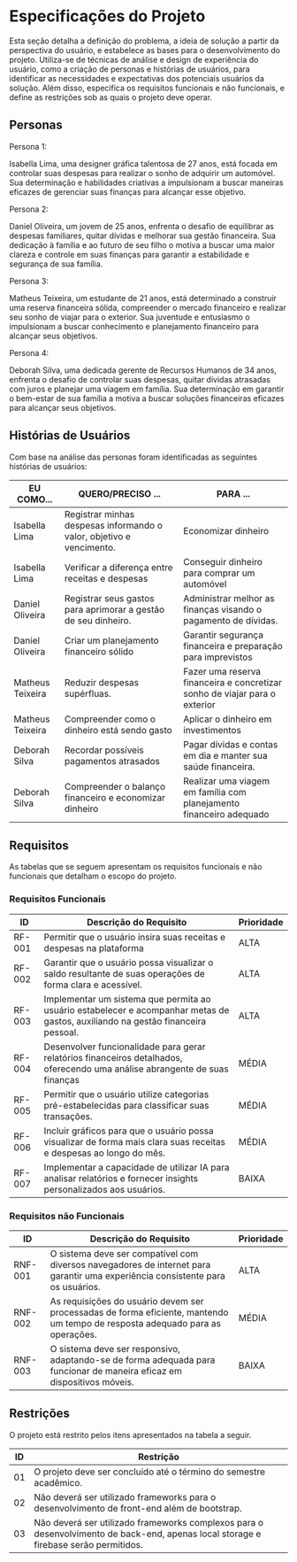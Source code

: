 # Especificações do Projeto

Esta seção detalha a definição do problema, a ideia de solução a partir da perspectiva do usuário, e estabelece as bases para o desenvolvimento do projeto. Utiliza-se de técnicas de análise e design de experiência do usuário, como a criação de personas e histórias de usuários, para identificar as necessidades e expectativas dos potenciais usuários da solução. Além disso, especifica os requisitos funcionais e não funcionais, e define as restrições sob as quais o projeto deve operar.

## Personas

Persona 1:

Isabella Lima, uma designer gráfica talentosa de 27 anos, está focada em controlar suas despesas para realizar o sonho de adquirir um automóvel. Sua determinação e habilidades criativas a impulsionam a buscar maneiras eficazes de gerenciar suas finanças para alcançar esse objetivo.

Persona 2:

Daniel Oliveira, um jovem de 25 anos, enfrenta o desafio de equilibrar as despesas familiares, quitar dívidas e melhorar sua gestão financeira. Sua dedicação à família e ao futuro de seu filho o motiva a buscar uma maior clareza e controle em suas finanças para garantir a estabilidade e segurança de sua família.

Persona 3:

Matheus Teixeira, um estudante de 21 anos, está determinado a construir uma reserva financeira sólida, compreender o mercado financeiro e realizar seu sonho de viajar para o exterior. Sua juventude e entusiasmo o impulsionam a buscar conhecimento e planejamento financeiro para alcançar seus objetivos.

Persona 4:

Deborah Silva, uma dedicada gerente de Recursos Humanos de 34 anos, enfrenta o desafio de controlar suas despesas, quitar dívidas atrasadas com juros e planejar uma viagem em família. Sua determinação em garantir o bem-estar de sua família a motiva a buscar soluções financeiras eficazes para alcançar seus objetivos.

## Histórias de Usuários

Com base na análise das personas foram identificadas as seguintes histórias de usuários:

|EU COMO... | QUERO/PRECISO ...  |PARA ...                |
|--------------------|------------------------------------|----------------------------------------|
|Isabella Lima| Registrar minhas despesas informando o valor, objetivo e vencimento.          | Economizar dinheiro                          |
|Isabella Lima| Verificar a diferença entre receitas e despesas                               | Conseguir dinheiro para comprar um automóvel |
|Daniel Oliveira| Registrar seus gastos para aprimorar a gestão de seu dinheiro.| Administrar melhor as finanças visando o pagamento de dívidas. |
|Daniel Oliveira| Criar um planejamento financeiro sólido | Garantir segurança financeira e preparação para imprevistos |
|Matheus Teixeira| Reduzir despesas supérfluas. | Fazer uma reserva financeira e concretizar sonho de viajar para o exterior |
|Matheus Teixeira| Compreender como o dinheiro está sendo gasto | Aplicar o dinheiro em investimentos |
|Deborah Silva| Recordar possíveis pagamentos atrasados | Pagar dívidas e contas em dia e manter sua saúde financeira.|
|Deborah Silva| Compreender o balanço financeiro e economizar dinheiro | Realizar uma viagem em família com planejamento financeiro adequado |



## Requisitos

As tabelas que se seguem apresentam os requisitos funcionais e não funcionais que detalham o escopo do projeto.

### Requisitos Funcionais

|  ID  |                                                   Descrição do Requisito                                                          | Prioridade |
|------|-----------------------------------------------------------------------------------------------------------------------------------|------------|
|RF-001| Permitir que o usuário insira suas receitas e despesas na plataforma                                                              |    ALTA    | 
|RF-002| Garantir que o usuário possa visualizar o saldo resultante de suas operações de forma clara e acessível.                          |    ALTA    | 
|RF-003| Implementar um sistema que permita ao usuário estabelecer e acompanhar metas de gastos, auxiliando na gestão financeira pessoal.  |    ALTA   |
|RF-004| Desenvolver funcionalidade para gerar relatórios financeiros detalhados, oferecendo uma análise abrangente de suas finanças       |    MÉDIA   |
|RF-005| Permitir que o usuário utilize categorias pré-estabelecidas para classificar suas transações.                                     |    MÉDIA   |
|RF-006| Incluir gráficos para que o usuário possa visualizar de forma mais clara suas receitas e despesas ao longo do mês.                |    MÉDIA   |
|RF-007| Implementar a capacidade de utilizar IA para analisar relatórios e fornecer insights personalizados aos usuários.                 |    BAIXA   |


### Requisitos não Funcionais

|ID     | Descrição do Requisito  |Prioridade |
|-------|-------------------------------------------------------------------------------------------------------------------------------|-------|
|RNF-001| O sistema deve ser compatível com diversos navegadores de internet para garantir uma experiência consistente para os usuários.| ALTA  | 
|RNF-002| As requisições do usuário devem ser processadas de forma eficiente, mantendo um tempo de resposta adequado para as operações. | MÉDIA | 
|RNF-003| O sistema deve ser responsivo, adaptando-se de forma adequada para funcionar de maneira eficaz em dispositivos móveis.        | BAIXA | 

## Restrições

O projeto está restrito pelos itens apresentados na tabela a seguir.

|ID| Restrição                                             |
|--|-------------------------------------------------------|
|01| O projeto deve ser concluído até o término do semestre acadêmico. |
|02| Não deverá ser utilizado frameworks para o desenvolvimento de front-end além de bootstrap. |
|03| Não deverá ser utilizado frameworks complexos para o desenvolvimento de back-end, apenas local storage e firebase serão permitidos. |

